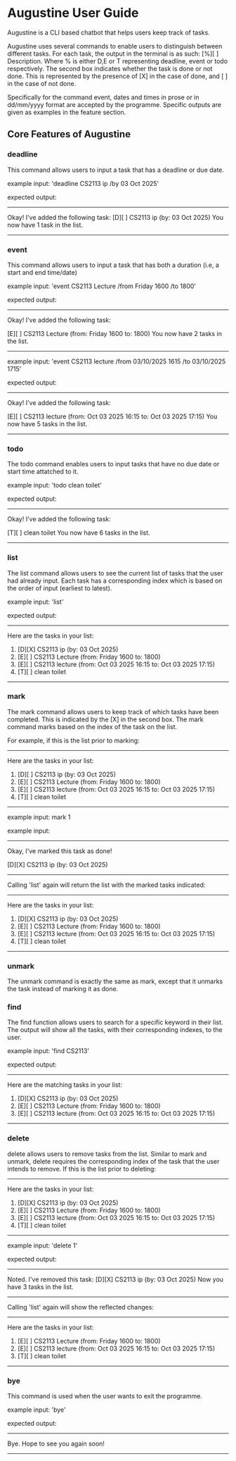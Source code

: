 # Augustine User Guide

Augustine is a CLI based chatbot that helps
users keep track of tasks. 

Augustine uses several commands to enable users to distinguish between different tasks. For each task, the output in the terminal is as such: [%][ ] Description. Where % is either D,E or T representing deadline, event or todo respectively. The second box indicates whether the task is done or not done. This is represented by the presence of [X] in the case of done, and [ ] in the case of not done.

Specifically for the command event, dates and times in prose or in dd/mm/yyyy format are accepted by the programme. Specific outputs are given as examples in the feature section.

## Core Features of Augustine

### deadline
This command allows users to input a task that has a deadline or due date.

example input: 'deadline CS2113 ip /by 03 Oct 2025' 

expected output: 
____________________________________________________________
Okay! I've added the following task:
[D][ ] CS2113 ip (by: 03 Oct 2025)
You now have 1 task in the list.
____________________________________________________________

### event
This command allows users to input a task that has both a duration (i.e, a start and end time/date)

example input: 'event CS2113 Lecture /from Friday 1600 /to 1800'

expected output:
____________________________________________________________
Okay! I've added the following task:

[E][ ] CS2113 Lecture (from: Friday 1600 to: 1800)
You now have 2 tasks in the list.
____________________________________________________________

example input: 'event CS2113 lecture /from 03/10/2025 1615 /to 03/10/2025 1715'

expected output: 
____________________________________________________________
Okay! I've added the following task:

[E][ ] CS2113 lecture (from: Oct 03 2025 16:15 to: Oct 03 2025 17:15)
You now have 5 tasks in the list.
____________________________________________________________
### todo
The todo command enables users to input tasks that have no due date or start time attatched to it. 

example input: 'todo clean toilet'

expected output: 
____________________________________________________________
Okay! I've added the following task:

[T][ ] clean toilet
You now have 6 tasks in the list.
____________________________________________________________
### list

The list command allows users to see the current list of tasks that the user had already input. Each task has a corresponding index which is based on the order of input (earliest to latest).

example input: 'list'

expected output: 
____________________________________________________________
Here are the tasks in your list:
1. [D][X] CS2113 ip (by: 03 Oct 2025)
2. [E][ ] CS2113 Lecture (from: Friday 1600 to: 1800)
3. [E][ ] CS2113 lecture (from: Oct 03 2025 16:15 to: Oct 03 2025 17:15)
4. [T][ ] clean toilet
____________________________________________________________

### mark
The mark command allows users to keep track of which tasks have been completed. This is indicated by the [X] in the second box. The mark command marks based on the index of the task on the list. 

For example, if this is the list prior to marking:
____________________________________________________________
Here are the tasks in your list:
1. [D][ ] CS2113 ip (by: 03 Oct 2025)
2. [E][ ] CS2113 Lecture (from: Friday 1600 to: 1800)
3. [E][ ] CS2113 lecture (from: Oct 03 2025 16:15 to: Oct 03 2025 17:15)
4. [T][ ] clean toilet
____________________________________________________________
example input: mark 1

example input: 
____________________________________________________________
Okay, I've marked this task as done!

[D][X] CS2113 ip (by: 03 Oct 2025)
____________________________________________________________

Calling 'list' again will return the list with the marked tasks indicated:
____________________________________________________________
Here are the tasks in your list:
1. [D][X] CS2113 ip (by: 03 Oct 2025)
2. [E][ ] CS2113 Lecture (from: Friday 1600 to: 1800)
3. [E][ ] CS2113 lecture (from: Oct 03 2025 16:15 to: Oct 03 2025 17:15)
4. [T][ ] clean toilet
____________________________________________________________

### unmark
The unmark command is exactly the same as mark, except that it unmarks the task instead of marking it as done. 

### find

The find function allows users to search for a specific keyword in their list. The output will show all the tasks, with their corresponding indexes, to the user. 

example input: 'find CS2113'

expected output:
____________________________________________________________
Here are the matching tasks in your list:
1. [D][X] CS2113 ip (by: 03 Oct 2025)
2. [E][ ] CS2113 Lecture (from: Friday 1600 to: 1800)
3. [E][ ] CS2113 lecture (from: Oct 03 2025 16:15 to: Oct 03 2025 17:15)
____________________________________________________________

### delete

delete allows users to remove tasks from the list. Similar to mark and unmark, delete requires the corresponding index of the task that the user intends to remove. If this is the list prior to deleting: 

____________________________________________________________
Here are the tasks in your list:
1. [D][X] CS2113 ip (by: 03 Oct 2025)
2. [E][ ] CS2113 Lecture (from: Friday 1600 to: 1800)
3. [E][ ] CS2113 lecture (from: Oct 03 2025 16:15 to: Oct 03 2025 17:15)
4. [T][ ] clean toilet
____________________________________________________________


example input: 'delete 1'

expected output: 
____________________________________________________________
Noted. I've removed this task:
[D][X] CS2113 ip (by: 03 Oct 2025)
Now you have 3 tasks in the list.
____________________________________________________________

Calling 'list' again will show the reflected changes:

____________________________________________________________
Here are the tasks in your list:
1. [E][ ] CS2113 Lecture (from: Friday 1600 to: 1800)
2. [E][ ] CS2113 lecture (from: Oct 03 2025 16:15 to: Oct 03 2025 17:15)
3. [T][ ] clean toilet
____________________________________________________________


### bye
This command is used when the user wants to exit the programme. 

example input: 'bye'

expected output:
____________________________________________________________
Bye. Hope to see you again soon!
____________________________________________________________

